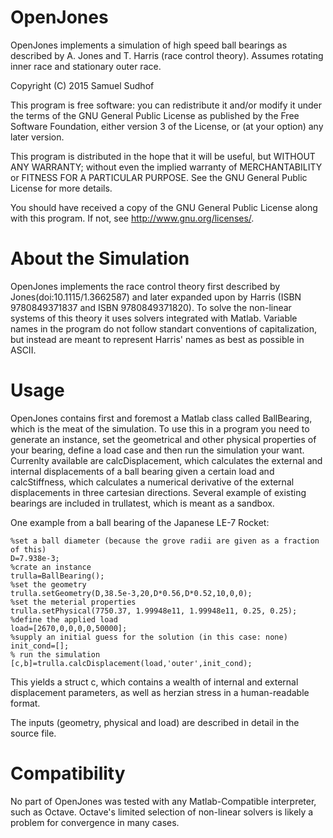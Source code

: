 # OpenJones
OpenJones implements a simulation of high speed ball bearings as described by A. Jones and T. Harris (race control theory). Assumes rotating inner race and stationary outer race.

Copyright (C) 2015 Samuel Sudhof

This program is free software: you can redistribute it and/or modify
it under the terms of the GNU General Public License as published by
the Free Software Foundation, either version 3 of the License, or
(at your option) any later version.

This program is distributed in the hope that it will be useful,
but WITHOUT ANY WARRANTY; without even the implied warranty of
MERCHANTABILITY or FITNESS FOR A PARTICULAR PURPOSE.  See the
GNU General Public License for more details.

You should have received a copy of the GNU General Public License
along with this program.  If not, see <http://www.gnu.org/licenses/>.    

# About the Simulation
OpenJones implements the race control theory first described by Jones(doi:10.1115/1.3662587) and later expanded upon by Harris (ISBN 9780849371837 and ISBN 9780849371820). To solve the non-linear systems of this theory it uses solvers integrated with Matlab.
Variable names in the program do not follow standart conventions of capitalization, but instead are meant to represent Harris' names as best as possible in ASCII.

# Usage
OpenJones contains first and foremost a Matlab class called BallBearing, which is the meat of the simulation. To use this in a program you need to generate an instance, set the geometrical and other physical properties of your bearing, define a load case and then run the simulation your want. Currenlty available are calcDisplacement, which calculates the external and internal displacements of a ball bearing given a certain load and calcStiffness, which calculates a numerical derivative of the external displacements in three cartesian directions.
Several example of existing bearings are included in trullatest, which is meant as a sandbox.

One example from a ball bearing of the Japanese LE-7 Rocket:
```
%set a ball diameter (because the grove radii are given as a fraction of this)
D=7.938e-3;
%crate an instance
trulla=BallBearing();
%set the geometry
trulla.setGeometry(D,38.5e-3,20,D*0.56,D*0.52,10,0,0);
%set the meterial properties
trulla.setPhysical(7750.37, 1.99948e11, 1.99948e11, 0.25, 0.25);
%define the applied load
load=[2670,0,0,0,0,50000];
%supply an initial guess for the solution (in this case: none)
init_cond=[];
% run the simulation
[c,b]=trulla.calcDisplacement(load,'outer',init_cond); 
```
This yields a struct c, which contains a wealth of internal and external displacement parameters, as well as herzian stress in a human-readable format.

The inputs (geometry, physical and load) are described in detail in the source file.

# Compatibility
No part of OpenJones was tested with any Matlab-Compatible interpreter, such as Octave. Octave's limited selection of non-linear solvers is likely a problem for convergence in many cases.
